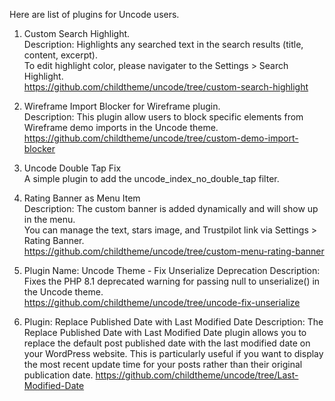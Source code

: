 Here are list of plugins for Uncode users.

1. Custom Search Highlight.</br>
Description: Highlights any searched text in the search results (title, content, excerpt). <br>
To edit highlight color, please navigater to the Settings > Search Highlight.<br>
https://github.com/childtheme/uncode/tree/custom-search-highlight

2. Wireframe Import Blocker for Wireframe plugin.</br>
Description: This plugin allow users to block specific elements from Wireframe demo imports in the Uncode theme.<br>
https://github.com/childtheme/uncode/tree/custom-demo-import-blocker

3. Uncode Double Tap Fix</br>
A simple plugin to add the uncode_index_no_double_tap filter.

4. Rating Banner as Menu Item</br>
Description: The custom banner is added dynamically and will show up in the menu. <br>
You can manage the text, stars image, and Trustpilot link via Settings > Rating Banner.<br>
https://github.com/childtheme/uncode/tree/custom-menu-rating-banner

5.    Plugin Name: Uncode Theme - Fix Unserialize Deprecation
Description: Fixes the PHP 8.1 deprecated warning for passing null to unserialize() in the Uncode theme.<br>
https://github.com/childtheme/uncode/tree/uncode-fix-unserialize

6. Plugin: Replace Published Date with Last Modified Date Description: The Replace Published Date with Last Modified Date plugin allows you to replace the default post published date with the last modified date on your WordPress website. This is particularly useful if you want to display the most recent update time for your posts rather than their original publication date.
https://github.com/childtheme/uncode/tree/Last-Modified-Date
   
